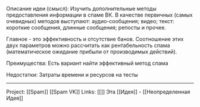 Описание идеи (смысл): Изучить дополнительные методы предоставления информации в спаме ВК. В качестве первичных (самых очевидных) методов выступают: аудио-сообщения; видео; текст: короткие сообщения, длинные сообщения; репосты и прочее.

Главное - это эффективность и отсутствие банов. Соотношение этих двух параметров можно рассчитать как рентабельность спама (математическое ожидание прибыли от производимых действий). 

Преимущества: Есть вариант найти эффективный метод спама

Недостатки: Затраты времени и ресурсов на тесты
___
Project: [[Spam]] [[Spam VK]]
Links: [[]]
Эта [[Идея]] - [[Неопределенная Идея]]